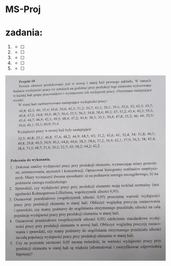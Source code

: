 # MS-Proj

# zadania:
1. - [ ]
1. - [ ]
1. - [ ]
1. - [ ]
1. - [ ]

![treść](https://raw.githubusercontent.com/MKPOLSL/MS-Proj/master/msproj.jpg)

